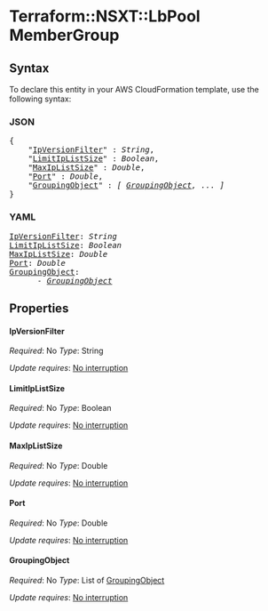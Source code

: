 # Terraform::NSXT::LbPool MemberGroup

## Syntax

To declare this entity in your AWS CloudFormation template, use the following syntax:

### JSON

<pre>
{
    "<a href="#ipversionfilter" title="IpVersionFilter">IpVersionFilter</a>" : <i>String</i>,
    "<a href="#limitiplistsize" title="LimitIpListSize">LimitIpListSize</a>" : <i>Boolean</i>,
    "<a href="#maxiplistsize" title="MaxIpListSize">MaxIpListSize</a>" : <i>Double</i>,
    "<a href="#port" title="Port">Port</a>" : <i>Double</i>,
    "<a href="#groupingobject" title="GroupingObject">GroupingObject</a>" : <i>[ <a href="membergroup-groupingobject.md">GroupingObject</a>, ... ]</i>
}
</pre>

### YAML

<pre>
<a href="#ipversionfilter" title="IpVersionFilter">IpVersionFilter</a>: <i>String</i>
<a href="#limitiplistsize" title="LimitIpListSize">LimitIpListSize</a>: <i>Boolean</i>
<a href="#maxiplistsize" title="MaxIpListSize">MaxIpListSize</a>: <i>Double</i>
<a href="#port" title="Port">Port</a>: <i>Double</i>
<a href="#groupingobject" title="GroupingObject">GroupingObject</a>: <i>
      - <a href="membergroup-groupingobject.md">GroupingObject</a></i>
</pre>

## Properties

#### IpVersionFilter

_Required_: No
_Type_: String

_Update requires_: [No interruption](https://docs.aws.amazon.com/AWSCloudFormation/latest/UserGuide/using-cfn-updating-stacks-update-behaviors.html#update-no-interrupt)

#### LimitIpListSize

_Required_: No
_Type_: Boolean

_Update requires_: [No interruption](https://docs.aws.amazon.com/AWSCloudFormation/latest/UserGuide/using-cfn-updating-stacks-update-behaviors.html#update-no-interrupt)

#### MaxIpListSize

_Required_: No
_Type_: Double

_Update requires_: [No interruption](https://docs.aws.amazon.com/AWSCloudFormation/latest/UserGuide/using-cfn-updating-stacks-update-behaviors.html#update-no-interrupt)

#### Port

_Required_: No
_Type_: Double

_Update requires_: [No interruption](https://docs.aws.amazon.com/AWSCloudFormation/latest/UserGuide/using-cfn-updating-stacks-update-behaviors.html#update-no-interrupt)

#### GroupingObject

_Required_: No
_Type_: List of <a href="membergroup-groupingobject.md">GroupingObject</a>

_Update requires_: [No interruption](https://docs.aws.amazon.com/AWSCloudFormation/latest/UserGuide/using-cfn-updating-stacks-update-behaviors.html#update-no-interrupt)

